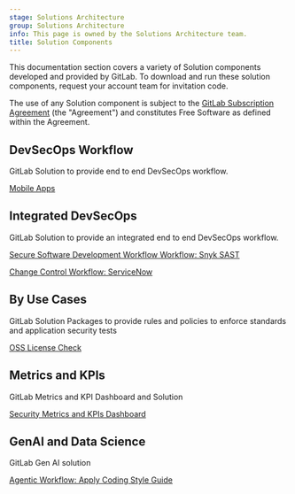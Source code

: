 ```yaml
---
stage: Solutions Architecture
group: Solutions Architecture
info: This page is owned by the Solutions Architecture team.
title: Solution Components
---
```


This documentation section covers a variety of Solution components developed and provided by GitLab.
To download and run these solution components, request your account team for invitation code. 

The use of any Solution component is subject to the [GitLab Subscription Agreement](https://handbook.gitlab.com/handbook/legal/subscription-agreement/) (the "Agreement") and constitutes Free Software as defined within the Agreement. 

## DevSecOps Workflow

GitLab Solution to provide end to end DevSecOps workflow.

[Mobile Apps](workflow_mobileapps.md)

## Integrated DevSecOps

GitLab Solution to provide an integrated end to end DevSecOps workflow.

[Secure Software Development Workflow Workflow: Snyk SAST](integrated_snyk.md)

[Change Control Workflow: ServiceNow](integrated_servicenow.md)

## By Use Cases

GitLab Solution Packages to provide rules and policies to enforce standards and application security tests

[OSS License Check](oss_license_check.md)

## Metrics and KPIs

GitLab Metrics and KPI Dashboard and Solution

[Security Metrics and KPIs Dashboard](securitykpi.md)

## GenAI and Data Science

GitLab Gen AI solution

[Agentic Workflow: Apply Coding Style Guide](duo_workflow_codestyle.md)
